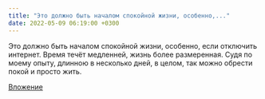 ```yaml
---
title: "Это должно быть началом спокойной жизни, особенно,..."
date: 2022-05-09 06:19:00 +0300
---
```


Это должно быть началом спокойной жизни, особенно, если отключить интернет. Время течёт медленней, жизнь более размеренная. Судя по моему опыту, длинною в несколько дней, в целом, так можно обрести покой и просто жить.

[Вложение](/assets/vk_photos/1/Hhx6rq1QWdQ.jpg)
